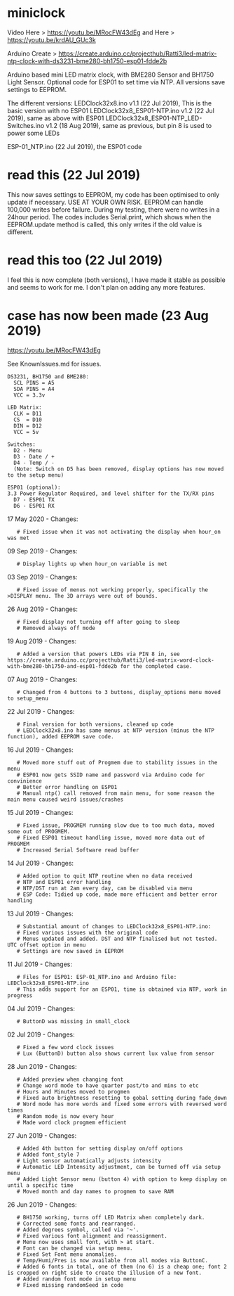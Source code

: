 # miniclock
Video Here > https://youtu.be/MRocFW43dEg and Here > https://youtu.be/krdAU_GUc3k

Arduino Create > https://create.arduino.cc/projecthub/Ratti3/led-matrix-ntp-clock-with-ds3231-bme280-bh1750-esp01-fdde2b

Arduino based mini LED matrix clock, with BME280 Sensor and BH1750 Light Sensor.
Optional code for ESP01 to set time via NTP.
All versions save settings to EEPROM.

The different versions:
  LEDClock32x8.ino v1.1 (22 Jul 2019), This is the basic version with no ESP01
  LEDClock32x8_ESP01-NTP.ino v1.2 (22 Jul 2019), same as above with ESP01
  LEDClock32x8_ESP01-NTP_LED-Switches.ino v1.2 (18 Aug 2019), same as previous, but pin 8 is used to power some LEDs 

  ESP-01_NTP.ino (22 Jul 2019), the ESP01 code

# read this (22 Jul 2019)
This now saves settings to EEPROM, my code has been optimised to only update if necessary. USE AT YOUR OWN RISK. EEPROM can handle 100,000 writes before failure. During my testing, there were no writes in a 24hour period. The codes includes Serial.print, which shows when the EEPROM.update method is called, this only writes if the old value is different.

# read this too (22 Jul 2019)
I feel this is now complete (both versions), I have made it stable as possible and seems to work for me. I don't plan on adding any
more features.

# case has now been made (23 Aug 2019)
https://youtu.be/MRocFW43dEg

See KnownIssues.md for issues.

~~~~~~~~~~~~~~~~~~~~~~~~ CONNECTING IT ALL UP ~~~~~~~~~~~~~~~~~~~~~~~~
DS3231, BH1750 and BME280:
  SCL PINS = A5
  SDA PINS = A4
  VCC = 3.3v

LED Matrix:
  CLK = D11
  CS  = D10
  DIN = D12
  VCC = 5v

Switches:
  D2 - Menu
  D3 - Date / +
  D4 - Temp / -
  (Note: Switch on D5 has been removed, display options has now moved to the setup menu)
  
ESP01 (optional):
3.3 Power Regulator Required, and level shifter for the TX/RX pins
  D7 - ESP01 TX
  D6 - ESP01 RX
~~~~~~~~~~~~~~~~~~~~~~~~~~~~~~~~~~~~~~~~~~~~~~~~~~~~~~~~~~~~~~~~~~~~~~~~

17 May 2020 - Changes:

       # Fixed issue when it was not activating the display when hour_on was met

09 Sep 2019 - Changes:

       # Display lights up when hour_on variable is met

03 Sep 2019 - Changes:

       # Fixed issue of menus not working properly, specifically the >DISPLAY menu. The 3D arrays were out of bounds.

26 Aug 2019 - Changes:

       # Fixed display not turning off after going to sleep
       # Removed always off mode

19 Aug 2019 - Changes:

       # Added a version that powers LEDs via PIN 8 in, see https://create.arduino.cc/projecthub/Ratti3/led-matrix-word-clock-with-bme280-bh1750-and-esp01-fdde2b for the completed case.

07 Aug 2019 - Changes:

       # Changed from 4 buttons to 3 buttons, display_options menu moved to setup_menu

22 Jul 2019 - Changes:

       # Final version for both versions, cleaned up code
       # LEDClock32x8.ino has same menus at NTP version (minus the NTP function), added EEPROM save code.

16 Jul 2019 - Changes:

       # Moved more stuff out of Progmem due to stability issues in the menu
       # ESP01 now gets SSID name and password via Arduino code for convinience
       # Better error handling on ESP01
       # Manual ntp() call removed from main menu, for some reason the main menu caused weird issues/crashes

15 Jul 2019 - Changes:

       # Fixed issue, PROGMEM running slow due to too much data, moved some out of PROGMEM.
       # Fixed ESP01 timeout handling issue, moved more data out of PROGMEM
       # Increased Serial Software read buffer
       
14 Jul 2019 - Changes:

       # Added option to quit NTP routine when no data received
       # NTP and ESP01 error handling
       # NTP/DST run at 2am every day, can be disabled via menu
       # ESP Code: Tidied up code, made more efficient and better error handling

13 Jul 2019 - Changes:

       # Substantial amount of changes to LEDClock32x8_ESP01-NTP.ino:
       # Fixed various issues with the original code
       # Menus updated and added. DST and NTP finalised but not tested. UTC offset option in menu
       # Settings are now saved in EEPROM

11 Jul 2019 - Changes:

       # Files for ESP01: ESP-01_NTP.ino and Arduino file: LEDClock32x8_ESP01-NTP.ino
       # This adds support for an ESP01, time is obtained via NTP, work in progress

04 Jul 2019 - Changes:

       # ButtonD was missing in small_clock

02 Jul 2019 - Changes:

       # Fixed a few word clock issues
       # Lux (ButtonD) button also shows current lux value from sensor

28 Jun 2019 - Changes:

       # Added preview when changing font
       # Change word mode to have quarter past/to and mins to etc
       # Hours and Minutes moved to progmen
       # Fixed auto brightness resetting to gobal setting during fade_down
       # Word mode has more words and fixed some errors with reversed word times
       # Random mode is now every hour
       # Made word clock progmem efficient

27 Jun 2019 - Changes:

       # Added 4th button for setting display on/off options
       # Added font_style 7
       # Light sensor automatically adjusts intensity
       # Automatic LED Intensity adjustment, can be turned off via setup menu
       # Added Light Sensor menu (button 4) with option to keep display on until a specific time
       # Moved month and day names to progmem to save RAM

26 Jun 2019 - Changes:

       # BH1750 working, turns off LED Matrix when completely dark.
       # Corrected some fonts and rearranged.
       # Added degrees symbol, called via '~'.
       # Fixed various font alignment and reassignment.
       # Menu now uses small font, with > at start.
       # Font can be changed via setup menu.
       # Fixed Set Font menu anomalies.
       # Temp/Humi/Pres is now available from all modes via ButtonC.
       # Added 6 fonts in total, one of them (no 6) is a cheap one; font 2 is cropped on right side to create the illusion of a new font.
       # Added random font mode in setup menu
       # Fixed missing randomSeed in code
